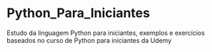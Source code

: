 # Python_Para_Iniciantes
Estudo da linguagem Python para iniciantes, exemplos e exercícios baseados no curso de Python para iniciantes da Udemy 
